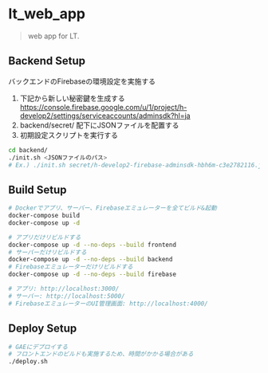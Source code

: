 # lt_web_app

> web app for LT.


## Backend Setup

バックエンドのFirebaseの環境設定を実施する
1. 下記から新しい秘密鍵を生成する
https://console.firebase.google.com/u/1/project/h-develop2/settings/serviceaccounts/adminsdk?hl=ja
2. backend/secret/ 配下にJSONファイルを配置する
3. 初期設定スクリプトを実行する
``` bash
cd backend/
./init.sh <JSONファイルのパス>
# Ex.) ./init.sh secret/h-develop2-firebase-adminsdk-hbh6m-c3e2782116.json
```


## Build Setup

``` bash
# Dockerでアプリ、サーバー、Firebaseエミュレーターを全てビルド&起動
docker-compose build
docker-compose up -d

# アプリだけリビルドする
docker-compose up -d --no-deps --build frontend
# サーバーだけリビルドする
docker-compose up -d --no-deps --build backend
# Firebaseエミュレーターだけリビルドする
docker-compose up -d --no-deps --build firebase

# アプリ: http://localhost:3000/
# サーバー: http://localhost:5000/
# FirebaseエミュレーターのUI管理画面: http://localhost:4000/
```


## Deploy Setup

``` bash
# GAEにデプロイする
# フロントエンドのビルドも実施するため、時間がかかる場合がある
./deploy.sh
